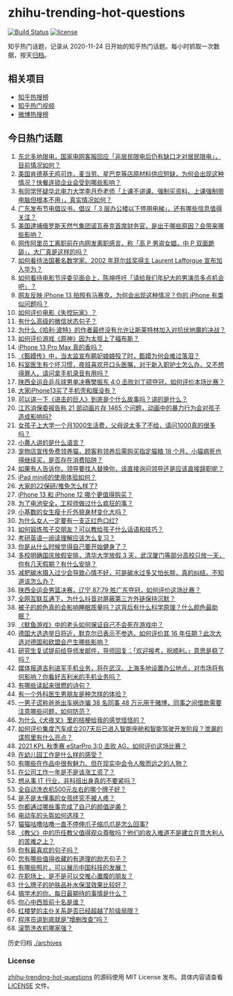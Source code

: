 # zhihu-trending-hot-questions

[![Build Status](https://github.com/justjavac/zhihu-trending-hot-questions/workflows/ci/badge.svg?branch=master)](https://github.com/justjavac/zhihu-trending-hot-questions/actions)
[![license](https://img.shields.io/github/license/justjavac/zhihu-trending-hot-questions)](https://github.com/justjavac/zhihu-trending-hot-questions/blob/master/LICENSE)

知乎热门话题，记录从 2020-11-24 日开始的知乎热门话题。每小时抓取一次数据，按天[归档](./archives)。

## 相关项目

- [知乎热搜榜](https://github.com/justjavac/zhihu-trending-top-search)
- [知乎热门视频](https://github.com/justjavac/zhihu-trending-hot-video)
- [微博热搜榜](https://github.com/justjavac/weibo-trending-hot-search)

## 今日热门话题

<!-- BEGIN -->
<!-- 最后更新时间 Mon Sep 27 2021 04:18:17 GMT+0800 (China Standard Time) -->

1. [东北多地限电，国家电网客服回应「非居民限电后仍有缺口才对居民限电」，目前情况如何？](https://www.zhihu.com/question/489134032)
1. [美国肯德基无鸡可炸，麦当劳、星巴克等店原材料供应短缺，为何会出现这种情况？快餐连锁企业会受到哪些影响？](https://www.zhihu.com/question/489062710)
1. [有同学怀疑华北电力大学李月乔老师「上课不讲课、强制买资料、上课强制带电脑但根本不用」，真实情况如何？](https://www.zhihu.com/question/487104592)
1. [广东发布节电倡议书，倡议「 3 层办公楼以下停用电梯」，还有哪些信息值得关注？](https://www.zhihu.com/question/489109714)
1. [美国逮捕俄罗斯天然气集团诺瓦泰克首席财务官，是出于哪些原因？会带来哪些影响？](https://www.zhihu.com/question/488875304)
1. [网传阿里员工离职前在内网发离职感言，称「高 P 男盗女娼，中 P 双面跪舔」，大厂真是这样的吗？](https://www.zhihu.com/question/489084704)
1. [如何看待法国著名数学家、2002 年菲尔兹奖得主 Laurent Lafforgue 宣布加入华为？](https://www.zhihu.com/question/489127444)
1. [如何看待电影节评委见面会上，陈坤呼吁「请给我们年纪大的男演员多点机会吧」？](https://www.zhihu.com/question/489093675)
1. [网友反映 iPhone 13 拍照有马赛克，为何会出现这种情况？你的 iPhone 有类似问题吗？](https://www.zhihu.com/question/489085967)
1. [如何评价电影《失控玩家》？](https://www.zhihu.com/question/425410017)
1. [有什么高级的微信状态句子？](https://www.zhihu.com/question/440750252)
1. [为什么《哈利·波特》的作者最终没有允许让斯莱特林加入对抗伏地魔的决战？](https://www.zhihu.com/question/488213081)
1. [如何评价游戏《原神》因为太抠上了福布斯？](https://www.zhihu.com/question/488812974)
1. [iPhone 13 Pro Max 真的香吗？](https://www.zhihu.com/question/487098448)
1. [《甄嬛传》中，当太监宣布鹂妃娘娘殁了时，甄嬛为何会难过落泪？](https://www.zhihu.com/question/379369358)
1. [科室医生有个坏习惯，夜班喜欢开口头医嘱，对于新入职护士怎么办，又不想得罪人，请问拿手机录音有用吗？](https://www.zhihu.com/question/488611816)
1. [陕西全运会乒乓球男单决赛樊振东 4:0 击败刘丁硕夺冠，如何评价本场比赛？](https://www.zhihu.com/question/489181012)
1. [大家iPhone13买了手机壳和膜没有？](https://www.zhihu.com/question/486376339)
1. [可以讲一下《进击的巨人》到底是个什么故事吗？讲的是什么？](https://www.zhihu.com/question/59889547)
1. [江苏消保委报告称 21 部动画片存 1465 个问题，动画中的暴力行为会对孩子造成影响吗?](https://www.zhihu.com/question/488806148)
1. [女孩子上大学一个月1000生活费，父母说太多了不给，请问1000真的很多吗？](https://www.zhihu.com/question/478918630)
1. [小黄人讲的是什么语言？](https://www.zhihu.com/question/30830614)
1. [宠物店宣传免费领养猫，顾客称领养后需购买指定猫粮 18 个月，小猫病死也得继续买，是否存在消费陷阱？](https://www.zhihu.com/question/488961897)
1. [如果有人告诉你，领导要找人替换你，该直接询问领导还是应该直接辞职呢？](https://www.zhihu.com/question/485233757)
1. [iPad mini6的使用体验如何？](https://www.zhihu.com/question/488489700)
1. [大家的22保研/推免怎么样了?](https://www.zhihu.com/question/488410787)
1. [iPhone 13 和 iPhone 12 哪个更值得购买？](https://www.zhihu.com/question/487047925)
1. [为了电池安全，工程师做过什么疯狂的事？](https://www.zhihu.com/question/487670843)
1. [小基数的女生瘦十斤外貌身材变化大吗？](https://www.zhihu.com/question/284123571)
1. [为什么女人一定要有一支正红色口红?](https://www.zhihu.com/question/488055881)
1. [如何锻炼孩子交朋友？可以教给孩子什么话语和技巧？](https://www.zhihu.com/question/487957650)
1. [考研英语一阅读理解应该怎么复习？](https://www.zhihu.com/question/462205112)
1. [你是从什么时候觉得自己要开始健身了？](https://www.zhihu.com/question/473214543)
1. [多校明确国庆放假安排，清华大学放假 3 天，武汉厦门等部分高校只放一天，你有几天假期？有什么安排？](https://www.zhihu.com/question/489089734)
1. [减肥碳水摄入过少会导致心情不好，可是碳水过多又怕长胖，真的纠结，不知道该怎么办？](https://www.zhihu.com/question/481176830)
1. [陕西全运会男篮决赛，辽宁 87:79 胜广东夺冠，如何评价这场比赛？](https://www.zhihu.com/question/489182231)
1. [全网互联互通下，为什么抖音对屏蔽第三方外链保持沉默？](https://www.zhihu.com/question/488960782)
1. [被子的颜色真的会影响睡眠质量吗？这背后有什么科学原理？什么颜色最助眠？](https://www.zhihu.com/question/486010225)
1. [《鱿鱼游戏》中的老头如何保证自己不会死在游戏中？](https://www.zhihu.com/question/488626868)
1. [德国大选选举日将近，默克尔已表示不参选，如何评价其 16 年任期？此次大选对德国和欧盟会产生哪些影响？](https://www.zhihu.com/question/488697359)
1. [研究生复试提前给导师发邮件，导师回复：「欢迎报考，祝顺利。」意思是稳了吗？](https://www.zhihu.com/question/389701976)
1. [媒体报道吉利进军手机业务，将在武汉、上海多地设置办公地点，对市场将有何影响？你看好吉利米的手机业务吗？](https://www.zhihu.com/question/488738812)
1. [有哪些读起来很燃的诗句？](https://www.zhihu.com/question/452583924)
1. [有一个外科医生男朋友是种怎样的体验？](https://www.zhihu.com/question/372162390)
1. [一男子谎称爸爸出车祸诈骗 38 名同事 48 万元用于赌博，同事之间借款需要注意哪些问题，如何防范？](https://www.zhihu.com/question/489060476)
1. [为什么《犬夜叉》里的桔梗给我的感觉怪怪的？](https://www.zhihu.com/question/483383960)
1. [如何评价集度汽车成立207天后已进入智能座舱和智能驾驶开发阶段？泄漏的谍照里有什么亮点？](https://www.zhihu.com/question/488735449)
1. [2021 KPL 秋季赛 eStarPro 3:0 击败 AG，如何评价这场比赛？](https://www.zhihu.com/question/489017901)
1. [在幼儿园工作是什么样的感受？](https://www.zhihu.com/question/267185601)
1. [有哪些在作品中很有魅力、但在现实中会令人敬而远之的人物？](https://www.zhihu.com/question/488911197)
1. [在公司工作一年是不是该涨工资了？](https://www.zhihu.com/question/282602290)
1. [想从事 IT 行业，非科班出身真的不要紧吗？](https://www.zhihu.com/question/477704935)
1. [全自动洗衣机500元左右的哪个牌子好？](https://www.zhihu.com/question/271989591)
1. [是不是太懂事的女孩终究不被人疼？](https://www.zhihu.com/question/339196922)
1. [你都通过哪些事完成了自己的颜值逆袭？](https://www.zhihu.com/question/484541791)
1. [电动车的头盔如何选择？](https://www.zhihu.com/question/392920956)
1. [猫猫咕噜咕噜一直不停伸爪子缩爪爪是怎么回事?](https://www.zhihu.com/question/488171409)
1. [《教父》中的历任教父值得观众尊敬吗？他们的收入难道不是建立在意大利人的苦难之上？](https://www.zhihu.com/question/488054014)
1. [你有最喜欢的句子吗？](https://www.zhihu.com/question/481085614)
1. [您有哪些值得收藏的有道理的励志句子？](https://www.zhihu.com/question/474718562)
1. [有哪些照片，可以展示中国科技的发展？](https://www.zhihu.com/question/487183637)
1. [在职场上，是不是可以交推心置腹的朋友？](https://www.zhihu.com/question/485934415)
1. [什么牌子的护肤品补水保湿效果比较好？](https://www.zhihu.com/question/34769663)
1. [搞学术的你，每日最期待的事情是什么？](https://www.zhihu.com/question/486811408)
1. [你心中西哲前十名是谁？](https://www.zhihu.com/question/488891804)
1. [红楼梦的主仆关系是否已经超越了阶级局限？](https://www.zhihu.com/question/481912571)
1. [程序员讲到底就是”增删改查“吗？](https://www.zhihu.com/question/487208427)
1. [滚筒洗衣机哪家强？](https://www.zhihu.com/question/32268207)

<!-- END -->

历史归档 [./archives](./archives)

### License

[zhihu-trending-hot-questions](https://github.com/justjavac/zhihu-trending-hot-questions)
的源码使用 MIT License 发布。具体内容请查看 [LICENSE](./LICENSE) 文件。
